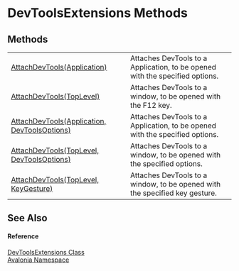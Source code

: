 # DevToolsExtensions Methods




## Methods
<table>
<tr>
<td><a href="M_Avalonia_DevToolsExtensions_AttachDevTools_1">AttachDevTools(Application)</a></td>
<td>Attaches DevTools to a Application, to be opened with the specified options.</td>
</tr>
<tr>
<td><a href="M_Avalonia_DevToolsExtensions_AttachDevTools_4">AttachDevTools(TopLevel)</a></td>
<td>Attaches DevTools to a window, to be opened with the F12 key.</td>
</tr>
<tr>
<td><a href="M_Avalonia_DevToolsExtensions_AttachDevTools">AttachDevTools(Application, DevToolsOptions)</a></td>
<td>Attaches DevTools to a Application, to be opened with the specified options.</td>
</tr>
<tr>
<td><a href="M_Avalonia_DevToolsExtensions_AttachDevTools_2">AttachDevTools(TopLevel, DevToolsOptions)</a></td>
<td>Attaches DevTools to a window, to be opened with the specified options.</td>
</tr>
<tr>
<td><a href="M_Avalonia_DevToolsExtensions_AttachDevTools_3">AttachDevTools(TopLevel, KeyGesture)</a></td>
<td>Attaches DevTools to a window, to be opened with the specified key gesture.</td>
</tr>
</table>

## See Also


#### Reference
<a href="T_Avalonia_DevToolsExtensions">DevToolsExtensions Class</a>  
<a href="N_Avalonia">Avalonia Namespace</a>  


